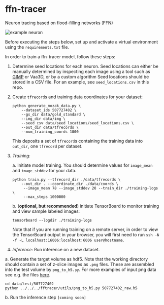 # ffn-tracer
Neuron tracing based on flood-filling networks (FFN)


![example neuron](./img/patch_and_label_507727402_f32.png)

Before executing the steps below, set up and activate a virtual environment using the `requirements.txt` file.

In order to train a ffn-tracer model, follow these steps:

1. Determine seed locations for each neuron. Seed locations can either be manually determined by inspecting each image using a tool such as [GIMP](https://www.gimp.org/) or Vaa3D, or by a custom algorithm Seed locations should be stored in a CSV file. For an example, see `seed_locations.csv` in this repo.

2. Create `tfrecord`s and training data coordinates for your dataset:

    ``` 
    python generate_mozak_data.py \
        --dataset_ids 507727402 \
        --gs_dir data/gold_standard \
        --img_dir data/img \
        --seed_csv data/seed_locations/seed_locations.csv \
        --out_dir data/tfrecords \
        --num_training_coords 1000
    ```
    
    This deposits a set of `tfrecord`s containing the training data
    into `out_dir`, one `tfrecord` per dataset.
    
3. *Training*:

    a. Initiate model training. You should determine values for `image_mean` and `image_stddev` for your data.
    
    ```
    python train.py --tfrecord_dir ./data/tfrecords \
        --out_dir . --coordinate_dir ./data/coords \
         --image_mean 78 --image_stddev 20 --train_dir ./training-logs \
         --max_steps 1000000
    ```
    
    b. (**optional, but recommended**) initiate TensorBoard to monitor training and view sample labeled images:
    
    `tensorboard --logdir ./training-logs`
    
    Note that if you are running training on a remote server, in order to view the TensorBoard output in your browser, you will first need to run `ssh -N -f -L localhost:16006:localhost:6006 user@hostname`.

4. *Inference*: Run inference on a new dataset.

  a. Generate the target volume as hdf5. Note that the working directory should contain a set of z-slice images as `.png` files. These are assembled into the test volume by `png_to_h5.py`. For more examples of input png data see e.g. the files [here](https://github.com/janelia-flyem/neuroproof_examples/tree/master/training_sample2/grayscale_maps).

  ```
  cd data/test/507727402
  python ../../../fftracer/utils/png_to_h5.py 507727402_raw.h5
  ```

  b. Run the inference step `[coming soon]`
